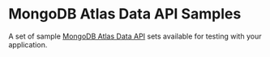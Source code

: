 # MongoDB Atlas Data API Samples
A set of sample [MongoDB Atlas Data API](https://docs.atlas.mongodb.com/api/data-api/) sets available for testing with your application.
